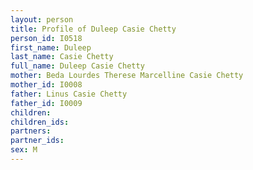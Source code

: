 ```yaml
---
layout: person
title: Profile of Duleep Casie Chetty
person_id: I0518
first_name: Duleep
last_name: Casie Chetty
full_name: Duleep Casie Chetty
mother: Beda Lourdes Therese Marcelline Casie Chetty
mother_id: I0008
father: Linus Casie Chetty
father_id: I0009
children:
children_ids:
partners:
partner_ids:
sex: M
---
```



